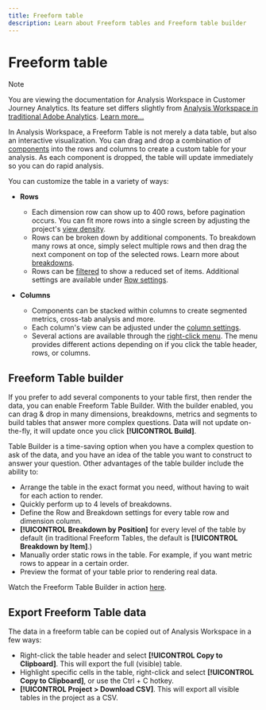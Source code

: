 ```yaml
---
title: Freeform table
description: Learn about Freeform tables and Freeform table builder
---
```


# Freeform table

>[!NOTE]
>
>You are viewing the documentation for Analysis Workspace in Customer Journey Analytics. Its feature set differs slightly from [Analysis Workspace in traditional Adobe Analytics](https://docs.adobe.com/content/help/en/analytics/analyze/analysis-workspace/home.html). [Learn more...](/help/getting-started/cja-aa.md)

In Analysis Workspace, a Freeform Table is not merely a data table, but also an interactive visualization. You can drag and drop a combination of [components](/help/components/overview.md) into the rows and columns to create a custom table for your analysis. As each component is dropped, the table will update immediately so you can do rapid analysis.

You can customize the table in a variety of ways:

* **Rows**
  * Each dimension row can show up to 400 rows, before pagination occurs. You can fit more rows into a single screen by adjusting the project's [view density](/help/analysis-workspace/build-workspace-project/view-density.md).
  * Rows can be broken down by additional components. To breakdown many rows at once, simply select multiple rows and then drag the next component on top of the selected rows. Learn more about [breakdowns](/help/components/dimensions/t-breakdown-fa.md).
  * Rows can be [filtered](/help/analysis-workspace/build-workspace-project/pagination-filtering-sorting.md) to show a reduced set of items. Additional settings are available under [Row settings](/help/analysis-workspace/build-workspace-project/column-row-settings/table-settings.md).

* **Columns**
  * Components can be stacked within columns to create segmented metrics, cross-tab analysis and more.
  * Each column's view can be adjusted under the [column settings](/help/analysis-workspace/build-workspace-project/column-row-settings/column-settings.md).
  * Several actions are available through the [right-click menu](https://docs.adobe.com/content/help/en/analytics-learn/tutorials/analysis-workspace/building-freeform-tables/using-the-right-click-menu.html). The menu provides different actions depending on if you click the table header, rows, or columns.

## Freeform Table builder

If you prefer to add several components to your table first, then render the data, you can enable Freeform Table Builder. With the builder enabled, you can drag & drop in many dimensions, breakdowns, metrics and segments to build tables that answer more complex questions. Data will not update on-the-fly, it will update once you click **[!UICONTROL Build]**.

Table Builder is a time-saving option when you have a complex question to ask of the data, and you have an idea of the table you want to construct to answer your question. Other advantages of the table builder include the ability to:

* Arrange the table in the exact format you need, without having to wait for each action to render.
* Quickly perform up to 4 levels of breakdowns.
* Define the Row and Breakdown settings for every table row and dimension column.
* **[!UICONTROL Breakdown by Position]** for every level of the table by default (in traditional Freeform Tables, the default is **[!UICONTROL Breakdown by Item]**.)
* Manually order static rows in the table. For example, if you want metric rows to appear in a certain order.
* Preview the format of your table prior to rendering real data.

Watch the Freeform Table Builder in action [here](https://youtu.be/GUMWiJAmMGI).

## Export Freeform Table data

The data in a freeform table can be copied out of Analysis Workspace in a few ways:

* Right-click the table header and select **[!UICONTROL Copy to Clipboard]**. This will export the full (visible) table.
* Highlight specific cells in the table, right-click and select **[!UICONTROL Copy to Clipboard]**, or use the Ctrl + C hotkey.
* **[!UICONTROL Project > Download CSV]**. This will export all visible tables in the project as a CSV.
